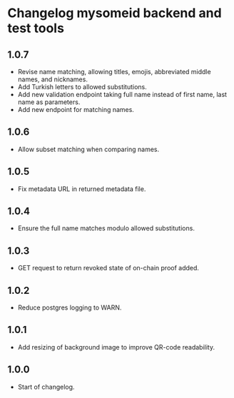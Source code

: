 # Changelog mysomeid backend and test tools

## 1.0.7

- Revise name matching, allowing titles, emojis, abbreviated middle names, and nicknames.
- Add Turkish letters to allowed substitutions.
- Add new validation endpoint taking full name instead of first name, last name as parameters.
- Add new endpoint for matching names.

## 1.0.6

- Allow subset matching when comparing names.

## 1.0.5

- Fix metadata URL in returned metadata file.

## 1.0.4

- Ensure the full name matches modulo allowed substitutions.

## 1.0.3

- GET request to return revoked state of on-chain proof added.

## 1.0.2

- Reduce postgres logging to WARN.

## 1.0.1

- Add resizing of background image to improve QR-code readability.

## 1.0.0

- Start of changelog.

